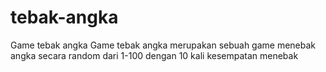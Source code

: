 # tebak-angka
Game tebak angka
Game tebak angka merupakan sebuah game menebak angka secara random dari 1-100 dengan 10 kali kesempatan menebak
